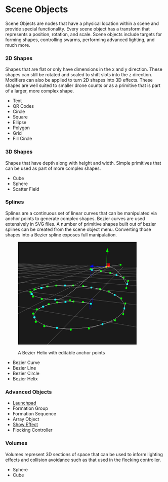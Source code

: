 # Scene Objects

Scene Objects are nodes that have a physical location within a scene and provide special functionality. Every scene object has a transform that represents a position, rotation, and scale. Scene objects include targets for forming shapes, controlling swarms, performing advanced lighting, and much more.

### 2D Shapes

Shapes that are flat or only have dimensions in the x and y direction. These shapes can still be rotated and scaled to shift slots into the z direction. Modifiers can also be applied to turn 2D shapes into 3D effects. These shapes are well suited to smaller drone counts or as a primitive that is part of a larger, more complex shape.

* Text
* QR Codes
* Circle
* Square
* Ellipse
* Polygon
* Grid
* Fill Circle

### 3D Shapes

Shapes that have depth along with height and width. Simple primitives that can be used as part of more complex shapes.

* Cube
* Sphere
* Scatter Field

### Splines

Splines are a continuous set of linear curves that can be manipulated via anchor points to generate complex shapes. Bezier curves are used extensively in SVG files. A number of primitive shapes built out of bezier splines can be created from the scene object menu. Converting those shapes into a Bezier spline exposes full manipulation.

<figure><img src="../../../.gitbook/assets/image (1) (1) (1).png" alt="" width="375"><figcaption><p>A Bezier Helix with editable anchor points</p></figcaption></figure>

* Bezier Curve
* Bezier Line
* Bezier Circle
* Bezier Helix

### Advanced Objects

* [Launchpad](launchpad.md)
* Formation Group
* Formation Sequence
* Array Object
* [Show Effect](../show-effects/)
* Flocking Controller

### Volumes&#x20;

Volumes represent 3D sections of space that can be used to inform lighting effects and collision avoidance such as that used in the flocking controller.

* Sphere
* Cube
